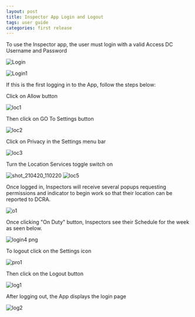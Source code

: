 ```yaml
---
layout: post
title: Inspector App Login and Logout
tags: user guide
categories: first release
---
```



To use the Inspector app, the user must login with a valid Access DC Username and Password


![Login](https://user-images.githubusercontent.com/81990744/114445822-872ddd00-9b9e-11eb-8822-b6e1132c9810.png)

![Login1](https://user-images.githubusercontent.com/81990744/114891083-964c9f00-9dd9-11eb-8d1b-f099a2c80106.png)

If this is the first logging in to the App, follow the steps below:

Click on Allow button

![loc1](https://user-images.githubusercontent.com/81990744/115418441-7ba66b80-a1c7-11eb-8ebd-1da446663281.png)

Then click on GO To Settings button

![loc2](https://user-images.githubusercontent.com/81990744/115418644-a690bf80-a1c7-11eb-8cf4-3c013b2e80f7.png)

Click on Privacy in the Settings menu bar

![loc3](https://user-images.githubusercontent.com/81990744/115418809-c58f5180-a1c7-11eb-835c-30d596f6bbb6.png)

Turn the Location Services toggle switch on

![shot_210420_110220](https://user-images.githubusercontent.com/81990744/115419021-fc656780-a1c7-11eb-9307-7d217095f30b.png)
![loc5](https://user-images.githubusercontent.com/81990744/115419110-0e470a80-a1c8-11eb-8e94-ee3a8f21528a.png)


Once logged in, Inspectors will receive several popups requesting permissions and indicator to begin work so that their location can be reported to DCRA.


![o1](https://user-images.githubusercontent.com/81990744/114890553-1e7e7480-9dd9-11eb-8114-6798b7d2c75e.png)


Once clicking "On Duty" button, Inspectors see their Schedule for the week as seen below.


![login4 png](https://user-images.githubusercontent.com/81990744/114449187-75e6cf80-9ba2-11eb-97a6-66b87ba15da6.jpg)


To logout click on the Settings icon


![pro1](https://user-images.githubusercontent.com/81990744/114576009-bdc03200-9c48-11eb-98ee-059cb3c951f4.png)


Then click on the Logout button


![log1](https://user-images.githubusercontent.com/81990744/114920253-3cf36880-9df7-11eb-9e75-c9a685f2db74.png)


After logging out, the App displays the login page


![log2](https://user-images.githubusercontent.com/81990744/114920379-5e545480-9df7-11eb-95aa-feb4c5e058ee.png)




